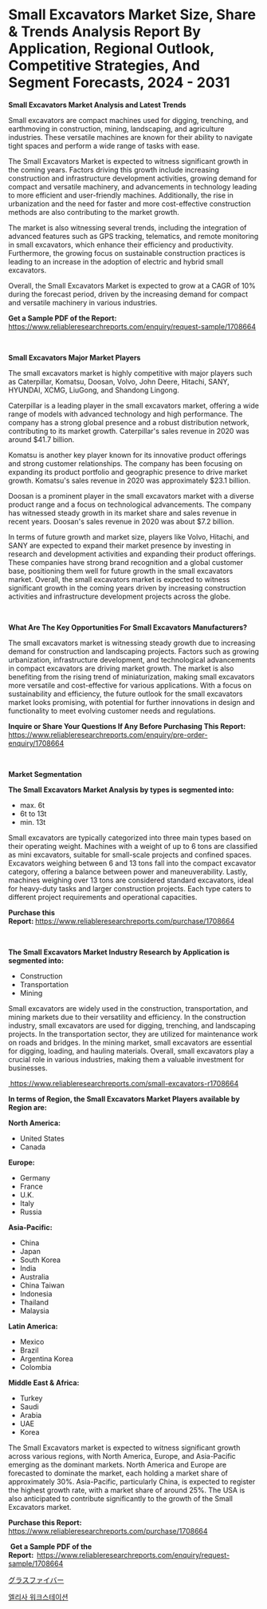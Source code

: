 <p><h1>Small Excavators Market Size, Share & Trends Analysis Report By Application, Regional Outlook, Competitive Strategies, And Segment Forecasts, 2024 - 2031</h1></p><p><strong>Small Excavators Market Analysis and Latest Trends</strong></p>
<p><p>Small excavators are compact machines used for digging, trenching, and earthmoving in construction, mining, landscaping, and agriculture industries. These versatile machines are known for their ability to navigate tight spaces and perform a wide range of tasks with ease.</p><p>The Small Excavators Market is expected to witness significant growth in the coming years. Factors driving this growth include increasing construction and infrastructure development activities, growing demand for compact and versatile machinery, and advancements in technology leading to more efficient and user-friendly machines. Additionally, the rise in urbanization and the need for faster and more cost-effective construction methods are also contributing to the market growth.</p><p>The market is also witnessing several trends, including the integration of advanced features such as GPS tracking, telematics, and remote monitoring in small excavators, which enhance their efficiency and productivity. Furthermore, the growing focus on sustainable construction practices is leading to an increase in the adoption of electric and hybrid small excavators.</p><p>Overall, the Small Excavators Market is expected to grow at a CAGR of 10% during the forecast period, driven by the increasing demand for compact and versatile machinery in various industries.</p></p>
<p><strong>Get a Sample PDF of the Report:&nbsp;</strong> <a href="https://www.reliableresearchreports.com/enquiry/request-sample/1708664">https://www.reliableresearchreports.com/enquiry/request-sample/1708664</a></p>
<p>&nbsp;</p>
<p><strong>Small Excavators Major Market Players</strong></p>
<p><p>The small excavators market is highly competitive with major players such as Caterpillar, Komatsu, Doosan, Volvo, John Deere, Hitachi, SANY, HYUNDAI, XCMG, LiuGong, and Shandong Lingong. </p><p>Caterpillar is a leading player in the small excavators market, offering a wide range of models with advanced technology and high performance. The company has a strong global presence and a robust distribution network, contributing to its market growth. Caterpillar's sales revenue in 2020 was around $41.7 billion.</p><p>Komatsu is another key player known for its innovative product offerings and strong customer relationships. The company has been focusing on expanding its product portfolio and geographic presence to drive market growth. Komatsu's sales revenue in 2020 was approximately $23.1 billion.</p><p>Doosan is a prominent player in the small excavators market with a diverse product range and a focus on technological advancements. The company has witnessed steady growth in its market share and sales revenue in recent years. Doosan's sales revenue in 2020 was about $7.2 billion.</p><p>In terms of future growth and market size, players like Volvo, Hitachi, and SANY are expected to expand their market presence by investing in research and development activities and expanding their product offerings. These companies have strong brand recognition and a global customer base, positioning them well for future growth in the small excavators market. Overall, the small excavators market is expected to witness significant growth in the coming years driven by increasing construction activities and infrastructure development projects across the globe.</p></p>
<p>&nbsp;</p>
<p><strong>What Are The Key Opportunities For Small Excavators Manufacturers?</strong></p>
<p><p>The small excavators market is witnessing steady growth due to increasing demand for construction and landscaping projects. Factors such as growing urbanization, infrastructure development, and technological advancements in compact excavators are driving market growth. The market is also benefiting from the rising trend of miniaturization, making small excavators more versatile and cost-effective for various applications. With a focus on sustainability and efficiency, the future outlook for the small excavators market looks promising, with potential for further innovations in design and functionality to meet evolving customer needs and regulations.</p></p>
<p><strong>Inquire or Share Your Questions If Any Before Purchasing This Report:</strong> <a href="https://www.reliableresearchreports.com/enquiry/pre-order-enquiry/1708664">https://www.reliableresearchreports.com/enquiry/pre-order-enquiry/1708664</a></p>
<p>&nbsp;</p>
<p><strong>Market Segmentation</strong></p>
<p><strong>The Small Excavators Market Analysis by types is segmented into:</strong></p>
<p><ul><li>max. 6t</li><li>6t to 13t</li><li>min. 13t</li></ul></p>
<p><p>Small excavators are typically categorized into three main types based on their operating weight. Machines with a weight of up to 6 tons are classified as mini excavators, suitable for small-scale projects and confined spaces. Excavators weighing between 6 and 13 tons fall into the compact excavator category, offering a balance between power and maneuverability. Lastly, machines weighing over 13 tons are considered standard excavators, ideal for heavy-duty tasks and larger construction projects. Each type caters to different project requirements and operational capacities.</p></p>
<p><strong>Purchase this Report:&nbsp;</strong><a href="https://www.reliableresearchreports.com/purchase/1708664">https://www.reliableresearchreports.com/purchase/1708664</a></p>
<p>&nbsp;</p>
<p><strong>The Small Excavators Market Industry Research by Application is segmented into:</strong></p>
<p><ul><li>Construction</li><li>Transportation</li><li>Mining</li></ul></p>
<p><p>Small excavators are widely used in the construction, transportation, and mining markets due to their versatility and efficiency. In the construction industry, small excavators are used for digging, trenching, and landscaping projects. In the transportation sector, they are utilized for maintenance work on roads and bridges. In the mining market, small excavators are essential for digging, loading, and hauling materials. Overall, small excavators play a crucial role in various industries, making them a valuable investment for businesses.</p></p>
<p><a href="https://www.reliableresearchreports.com/small-excavators-r1708664">&nbsp;https://www.reliableresearchreports.com/small-excavators-r1708664</a></p>
<p><strong>In terms of Region, the Small Excavators Market Players available by Region are:</strong></p>
<p>
    <p> <strong> North America: </strong>
        <ul>
            <li>United States</li>
            <li>Canada</li>
        </ul>
        </p> 
    <p> <strong> Europe: </strong>
        <ul>
            <li>Germany</li>
            <li>France</li>
            <li>U.K.</li>
            <li>Italy</li>
            <li>Russia</li>
        </ul>
        </p> 
    <p> <strong> Asia-Pacific: </strong>
        <ul>
            <li>China</li>
            <li>Japan</li>
            <li>South Korea</li>
            <li>India</li>
            <li>Australia</li>
            <li>China Taiwan</li>
            <li>Indonesia</li>
            <li>Thailand</li>
            <li>Malaysia</li>
        </ul>
        </p> 
    <p> <strong> Latin America: </strong>
        <ul>
            <li>Mexico</li>
            <li>Brazil</li>
            <li>Argentina Korea</li>
            <li>Colombia</li>
        </ul>
        </p> 
    <p> <strong> Middle East & Africa: </strong>
        <ul>
            <li>Turkey</li>
            <li>Saudi</li>
            <li>Arabia</li>
            <li>UAE</li>
            <li>Korea</li>
        </ul>
    </p>
    </p>
<p><p>The Small Excavators market is expected to witness significant growth across various regions, with North America, Europe, and Asia-Pacific emerging as the dominant markets. North America and Europe are forecasted to dominate the market, each holding a market share of approximately 30%. Asia-Pacific, particularly China, is expected to register the highest growth rate, with a market share of around 25%. The USA is also anticipated to contribute significantly to the growth of the Small Excavators market.</p></p>
<p><strong>Purchase this Report: </strong><a href="https://www.reliableresearchreports.com/purchase/1708664">https://www.reliableresearchreports.com/purchase/1708664</a></p>
<p>&nbsp;<strong>Get a Sample PDF of the Report:&nbsp;&nbsp;</strong><a href="https://www.reliableresearchreports.com/enquiry/request-sample/1708664">https://www.reliableresearchreports.com/enquiry/request-sample/1708664</a></p>
<p><strong></strong></p>
<p><p><a href="https://github.com/nxboeu02965442/Market-Research-Report-List-3/blob/main/6194806184797.md">グラスファイバー</a></p><p><a href="https://github.com/nicholasellison0076890/Market-Research-Report-List-1/blob/main/8617625192567.md">엘리사 워크스테이션</a></p></p>